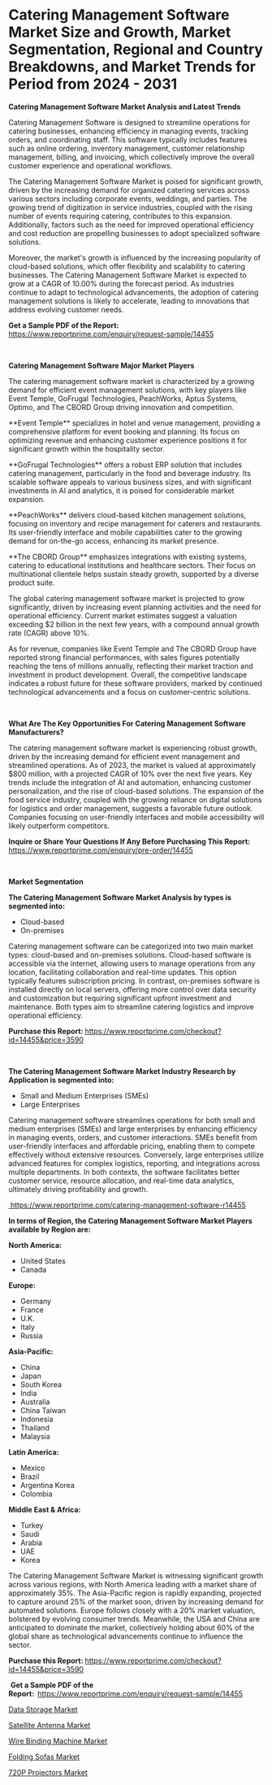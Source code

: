 <p><h1>Catering Management Software Market Size and Growth, Market Segmentation, Regional and Country Breakdowns, and Market Trends for Period from 2024 -  2031</h1></p><p><strong>Catering Management Software Market Analysis and Latest Trends</strong></p>
<p><p>Catering Management Software is designed to streamline operations for catering businesses, enhancing efficiency in managing events, tracking orders, and coordinating staff. This software typically includes features such as online ordering, inventory management, customer relationship management, billing, and invoicing, which collectively improve the overall customer experience and operational workflows.</p><p>The Catering Management Software Market is poised for significant growth, driven by the increasing demand for organized catering services across various sectors including corporate events, weddings, and parties. The growing trend of digitization in service industries, coupled with the rising number of events requiring catering, contributes to this expansion. Additionally, factors such as the need for improved operational efficiency and cost reduction are propelling businesses to adopt specialized software solutions.</p><p>Moreover, the market's growth is influenced by the increasing popularity of cloud-based solutions, which offer flexibility and scalability to catering businesses. The Catering Management Software Market is expected to grow at a CAGR of 10.00% during the forecast period. As industries continue to adapt to technological advancements, the adoption of catering management solutions is likely to accelerate, leading to innovations that address evolving customer needs.</p></p>
<p><strong>Get a Sample PDF of the Report:&nbsp;</strong> <a href="https://www.reportprime.com/enquiry/request-sample/14455?utm_campaign=37&utm_medium=2&utm_source=Github&utm_content=ia&utm_term=11102024&utm_id=catering-management-software">https://www.reportprime.com/enquiry/request-sample/14455</a></p>
<p>&nbsp;</p>
<p><strong>Catering Management Software Major Market Players</strong></p>
<p><p>The catering management software market is characterized by a growing demand for efficient event management solutions, with key players like Event Temple, GoFrugal Technologies, PeachWorks, Aptus Systems, Optimo, and The CBORD Group driving innovation and competition.</p><p>**Event Temple** specializes in hotel and venue management, providing a comprehensive platform for event booking and planning. Its focus on optimizing revenue and enhancing customer experience positions it for significant growth within the hospitality sector.</p><p>**GoFrugal Technologies** offers a robust ERP solution that includes catering management, particularly in the food and beverage industry. Its scalable software appeals to various business sizes, and with significant investments in AI and analytics, it is poised for considerable market expansion.</p><p>**PeachWorks** delivers cloud-based kitchen management solutions, focusing on inventory and recipe management for caterers and restaurants. Its user-friendly interface and mobile capabilities cater to the growing demand for on-the-go access, enhancing its market presence.</p><p>**The CBORD Group** emphasizes integrations with existing systems, catering to educational institutions and healthcare sectors. Their focus on multinational clientele helps sustain steady growth, supported by a diverse product suite.</p><p>The global catering management software market is projected to grow significantly, driven by increasing event planning activities and the need for operational efficiency. Current market estimates suggest a valuation exceeding $2 billion in the next few years, with a compound annual growth rate (CAGR) above 10%.</p><p>As for revenue, companies like Event Temple and The CBORD Group have reported strong financial performances, with sales figures potentially reaching the tens of millions annually, reflecting their market traction and investment in product development. Overall, the competitive landscape indicates a robust future for these software providers, marked by continued technological advancements and a focus on customer-centric solutions.</p></p>
<p>&nbsp;</p>
<p><strong>What Are The Key Opportunities For Catering Management Software Manufacturers?</strong></p>
<p><p>The catering management software market is experiencing robust growth, driven by the increasing demand for efficient event management and streamlined operations. As of 2023, the market is valued at approximately $800 million, with a projected CAGR of 10% over the next five years. Key trends include the integration of AI and automation, enhancing customer personalization, and the rise of cloud-based solutions. The expansion of the food service industry, coupled with the growing reliance on digital solutions for logistics and order management, suggests a favorable future outlook. Companies focusing on user-friendly interfaces and mobile accessibility will likely outperform competitors.</p></p>
<p><strong>Inquire or Share Your Questions If Any Before Purchasing This Report:</strong> <a href="https://www.reportprime.com/enquiry/pre-order/14455?utm_campaign=37&utm_medium=2&utm_source=Github&utm_content=ia&utm_term=11102024&utm_id=catering-management-software">https://www.reportprime.com/enquiry/pre-order/14455</a></p>
<p>&nbsp;</p>
<p><strong>Market Segmentation</strong></p>
<p><strong>The Catering Management Software Market Analysis by types is segmented into:</strong></p>
<p><ul><li>Cloud-based</li><li>On-premises</li></ul></p>
<p><p>Catering management software can be categorized into two main market types: cloud-based and on-premises solutions. Cloud-based software is accessible via the internet, allowing users to manage operations from any location, facilitating collaboration and real-time updates. This option typically features subscription pricing. In contrast, on-premises software is installed directly on local servers, offering more control over data security and customization but requiring significant upfront investment and maintenance. Both types aim to streamline catering logistics and improve operational efficiency.</p></p>
<p><strong>Purchase this Report:&nbsp;</strong><a href="https://www.reportprime.com/checkout?id=14455&price=3590&utm_campaign=37&utm_medium=2&utm_source=Github&utm_content=ia&utm_term=11102024&utm_id=catering-management-software">https://www.reportprime.com/checkout?id=14455&price=3590</a></p>
<p>&nbsp;</p>
<p><strong>The Catering Management Software Market Industry Research by Application is segmented into:</strong></p>
<p><ul><li>Small and Medium Enterprises (SMEs)</li><li>Large Enterprises</li></ul></p>
<p><p>Catering management software streamlines operations for both small and medium enterprises (SMEs) and large enterprises by enhancing efficiency in managing events, orders, and customer interactions. SMEs benefit from user-friendly interfaces and affordable pricing, enabling them to compete effectively without extensive resources. Conversely, large enterprises utilize advanced features for complex logistics, reporting, and integrations across multiple departments. In both contexts, the software facilitates better customer service, resource allocation, and real-time data analytics, ultimately driving profitability and growth.</p></p>
<p><a href="https://www.reportprime.com/catering-management-software-r14455?utm_campaign=37&utm_medium=2&utm_source=Github&utm_content=ia&utm_term=11102024&utm_id=catering-management-software">&nbsp;https://www.reportprime.com/catering-management-software-r14455</a></p>
<p><strong>In terms of Region, the Catering Management Software Market Players available by Region are:</strong></p>
<p>
    <p> <strong> North America: </strong>
        <ul>
            <li>United States</li>
            <li>Canada</li>
        </ul>
        </p> 
    <p> <strong> Europe: </strong>
        <ul>
            <li>Germany</li>
            <li>France</li>
            <li>U.K.</li>
            <li>Italy</li>
            <li>Russia</li>
        </ul>
        </p> 
    <p> <strong> Asia-Pacific: </strong>
        <ul>
            <li>China</li>
            <li>Japan</li>
            <li>South Korea</li>
            <li>India</li>
            <li>Australia</li>
            <li>China Taiwan</li>
            <li>Indonesia</li>
            <li>Thailand</li>
            <li>Malaysia</li>
        </ul>
        </p> 
    <p> <strong> Latin America: </strong>
        <ul>
            <li>Mexico</li>
            <li>Brazil</li>
            <li>Argentina Korea</li>
            <li>Colombia</li>
        </ul>
        </p> 
    <p> <strong> Middle East & Africa: </strong>
        <ul>
            <li>Turkey</li>
            <li>Saudi</li>
            <li>Arabia</li>
            <li>UAE</li>
            <li>Korea</li>
        </ul>
    </p>
    </p>
<p><p>The Catering Management Software Market is witnessing significant growth across various regions, with North America leading with a market share of approximately 35%. The Asia-Pacific region is rapidly expanding, projected to capture around 25% of the market soon, driven by increasing demand for automated solutions. Europe follows closely with a 20% market valuation, bolstered by evolving consumer trends. Meanwhile, the USA and China are anticipated to dominate the market, collectively holding about 60% of the global share as technological advancements continue to influence the sector.</p></p>
<p><strong>Purchase this Report: </strong><a href="https://www.reportprime.com/checkout?id=14455&price=3590&utm_campaign=37&utm_medium=2&utm_source=Github&utm_content=ia&utm_term=11102024&utm_id=catering-management-software">https://www.reportprime.com/checkout?id=14455&price=3590</a></p>
<p>&nbsp;<strong>Get a Sample PDF of the Report:&nbsp;&nbsp;</strong><a href="https://www.reportprime.com/enquiry/request-sample/14455?utm_campaign=37&utm_medium=2&utm_source=Github&utm_content=ia&utm_term=11102024&utm_id=catering-management-software">https://www.reportprime.com/enquiry/request-sample/14455</a></p>
<p><strong></strong></p>
<p><p><a href="https://issuu.com/reportprime-2/docs/data-storage-market-size-2030.pptx_5a6fc76f77df5d?utm_campaign=37&utm_medium=2&utm_source=Github&utm_content=ia&utm_term=11102024&utm_id=catering-management-software">Data Storage Market</a></p><p><a href="https://issuu.com/reportprime-2/docs/satellite-antenna-market-size-2030._024966c6e3c871?utm_campaign=37&utm_medium=2&utm_source=Github&utm_content=ia&utm_term=11102024&utm_id=catering-management-software">Satellite Antenna Market</a></p><p><a href="https://www.linkedin.com/pulse/digital-transformation-wire-binding-machine-industry-market-ujp9e?utm_campaign=37&utm_medium=2&utm_source=Github&utm_content=ia&utm_term=11102024&utm_id=catering-management-software">Wire Binding Machine Market</a></p><p><a href="https://www.linkedin.com/pulse/folding-sofas-industry-insights-report-analyzing-market-trends-jt0oc?utm_campaign=37&utm_medium=2&utm_source=Github&utm_content=ia&utm_term=11102024&utm_id=catering-management-software">Folding Sofas Market</a></p><p><a href="https://www.linkedin.com/pulse/future-trends-global-720p-projectors-market-insights-analysis-arjme?utm_campaign=37&utm_medium=2&utm_source=Github&utm_content=ia&utm_term=11102024&utm_id=catering-management-software">720P Projectors Market</a></p></p>